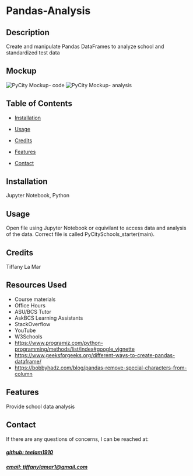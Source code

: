 # Pandas-Analysis

## Description
Create and manipulate Pandas DataFrames to analyze school and standardized test data

## Mockup

![PyCity Mockup- code](https://github.com/teelam1910/pandas-analysis/assets/132629216/d30c7dab-32ed-4767-9caf-360ab445be1d)
![PyCity Mockup- analysis](https://github.com/teelam1910/pandas-analysis/assets/132629216/4ead160a-efe6-4c60-ba78-91f2b159fc18)


## Table of Contents

- [Installation](#installation)
- [Usage](#usage)
- [Credits](#credits)

- [Features](#features)

- [Contact](#contact)

## Installation
Jupyter Notebook, Python

## Usage
Open file using Jupyter Notebook or equivilant to access data and analysis of the data. Correct file is called PyCitySchools_starter(main).


## Credits
Tiffany La Mar

## Resources Used
- Course materials
- Office Hours
- ASU/BCS Tutor
- AskBCS Learning Assistants
- StackOverflow
- YouTube
- W3Schools
- https://www.programiz.com/python-programming/methods/list/index#google_vignette
- https://www.geeksforgeeks.org/different-ways-to-create-pandas-dataframe/
- https://bobbyhadz.com/blog/pandas-remove-special-characters-from-column


## Features
Provide school data analysis



## Contact
If there are any questions of concerns, I can be reached at:
##### [github: teelam1910](https://github.com/teelam1910)
##### [email: tiffanylamar1@gmail.com](mailto:tiffanylamar1@gmail.com)
